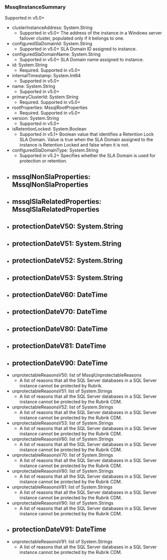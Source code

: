 ### MssqlInstanceSummary
Supported in v5.0+

- clusterInstanceAddress: System.String
  - Supported in v5.0+
  The address of the instance in a Windows server failover cluster, populated only if it belongs to one.
- configuredSlaDomainId: System.String
  - Supported in v5.0+
  SLA Domain ID assigned to instance.
- configuredSlaDomainName: System.String
  - Supported in v5.0+
  SLA Domain name assigned to instance.
- id: System.String
  - Required. Supported in v5.0+
- internalTimestamp: System.Int64
  - Supported in v5.0+
- name: System.String
  - Supported in v5.0+
- primaryClusterId: System.String
  - Required. Supported in v5.0+
- rootProperties: MssqlRootProperties
  - Required. Supported in v5.0+
- version: System.String
  - Supported in v5.0+
- isRetentionLocked: System.Boolean
  - Supported in v5.1+
  Boolean value that identifies a Retention Lock SLA Domain. Value is true when the SLA Domain assigned to the instance is Retention Locked and false when it is not.
- configuredSlaDomainType: System.String
  - Supported in v5.2+
  Specifies whether the SLA Domain is used for protection or retention.
- mssqlNonSlaProperties: MssqlNonSlaProperties
  - 
- mssqlSlaRelatedProperties: MssqlSlaRelatedProperties
  - 
- protectionDateV50: System.String
  - 
- protectionDateV51: System.String
  - 
- protectionDateV52: System.String
  - 
- protectionDateV53: System.String
  - 
- protectionDateV60: DateTime
  - 
- protectionDateV70: DateTime
  - 
- protectionDateV80: DateTime
  - 
- protectionDateV81: DateTime
  - 
- protectionDateV90: DateTime
  - 
- unprotectableReasonsV50: list of MssqlUnprotectableReasons
  - A list of reasons that all the SQL Server databases in a SQL Server instance cannot be protected by Rubrik.
- unprotectableReasonsV51: list of System.Strings
  - A list of reasons that all the SQL Server databases in a SQL Server instance cannot be protected by the Rubrik CDM.
- unprotectableReasonsV52: list of System.Strings
  - A list of reasons that all the SQL Server databases in a SQL Server instance cannot be protected by the Rubrik CDM.
- unprotectableReasonsV53: list of System.Strings
  - A list of reasons that all the SQL Server databases in a SQL Server instance cannot be protected by the Rubrik CDM.
- unprotectableReasonsV60: list of System.Strings
  - A list of reasons that all the SQL Server databases in a SQL Server instance cannot be protected by the Rubrik CDM.
- unprotectableReasonsV70: list of System.Strings
  - A list of reasons that all the SQL Server databases in a SQL Server instance cannot be protected by the Rubrik CDM.
- unprotectableReasonsV80: list of System.Strings
  - A list of reasons that all the SQL Server databases in a SQL Server instance cannot be protected by the Rubrik CDM.
- unprotectableReasonsV81: list of System.Strings
  - A list of reasons that all the SQL Server databases in a SQL Server instance cannot be protected by the Rubrik CDM.
- unprotectableReasonsV90: list of System.Strings
  - A list of reasons that all the SQL Server databases in a SQL Server instance cannot be protected by the Rubrik CDM.
- protectionDateV91: DateTime
  - 
- unprotectableReasonsV91: list of System.Strings
  - A list of reasons that all the SQL Server databases in a SQL Server instance cannot be protected by the Rubrik CDM.
